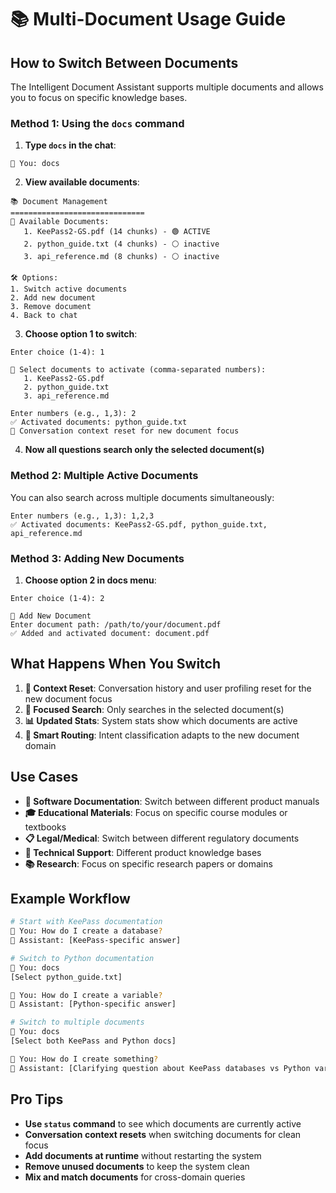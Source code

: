 # 📚 Multi-Document Usage Guide

## How to Switch Between Documents

The Intelligent Document Assistant supports multiple documents and allows you to focus on specific knowledge bases.

### **Method 1: Using the `docs` command**

1. **Type `docs` in the chat**:
```
🔐 You: docs
```

2. **View available documents**:
```
📚 Document Management
==============================
📖 Available Documents:
   1. KeePass2-GS.pdf (14 chunks) - 🟢 ACTIVE
   2. python_guide.txt (4 chunks) - ⚪ inactive
   3. api_reference.md (8 chunks) - ⚪ inactive

🛠️ Options:
1. Switch active documents
2. Add new document
3. Remove document
4. Back to chat
```

3. **Choose option 1 to switch**:
```
Enter choice (1-4): 1

📖 Select documents to activate (comma-separated numbers):
   1. KeePass2-GS.pdf
   2. python_guide.txt  
   3. api_reference.md

Enter numbers (e.g., 1,3): 2
✅ Activated documents: python_guide.txt
🔄 Conversation context reset for new document focus
```

4. **Now all questions search only the selected document(s)**

### **Method 2: Multiple Active Documents**

You can also search across multiple documents simultaneously:

```
Enter numbers (e.g., 1,3): 1,2,3
✅ Activated documents: KeePass2-GS.pdf, python_guide.txt, api_reference.md
```

### **Method 3: Adding New Documents**

1. **Choose option 2 in docs menu**:
```
Enter choice (1-4): 2

📄 Add New Document
Enter document path: /path/to/your/document.pdf
✅ Added and activated document: document.pdf
```

## **What Happens When You Switch**

1. **🔄 Context Reset**: Conversation history and user profiling reset for the new document focus
2. **🎯 Focused Search**: Only searches in the selected document(s)
3. **📊 Updated Stats**: System stats show which documents are active
4. **🧠 Smart Routing**: Intent classification adapts to the new document domain

## **Use Cases**

- **📖 Software Documentation**: Switch between different product manuals
- **🎓 Educational Materials**: Focus on specific course modules or textbooks
- **📋 Legal/Medical**: Switch between different regulatory documents
- **🔧 Technical Support**: Different product knowledge bases
- **📚 Research**: Focus on specific research papers or domains

## **Example Workflow**

```bash
# Start with KeePass documentation
🔐 You: How do I create a database?
🤖 Assistant: [KeePass-specific answer]

# Switch to Python documentation  
🔐 You: docs
[Select python_guide.txt]

🔐 You: How do I create a variable?
🤖 Assistant: [Python-specific answer]

# Switch to multiple documents
🔐 You: docs
[Select both KeePass and Python docs]

🔐 You: How do I create something?
🤖 Assistant: [Clarifying question about KeePass databases vs Python variables]
```

## **Pro Tips**

- **Use `status` command** to see which documents are currently active
- **Conversation context resets** when switching documents for clean focus
- **Add documents at runtime** without restarting the system
- **Remove unused documents** to keep the system clean
- **Mix and match documents** for cross-domain queries